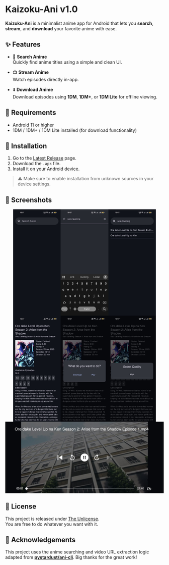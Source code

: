 # Kaizoku-Ani v1.0

**Kaizoku-Ani** is a minimalist anime app for Android that lets you **search**, **stream**, and **download** your favorite anime with ease.

## ✨ Features

- 🔎 **Search Anime**  
  Quickly find anime titles using a simple and clean UI.

- 📺 **Stream Anime**  
  Watch episodes directly in-app.

- ⬇️ **Download Anime**  
  Download episodes using **1DM**, **1DM+**, or **1DM Lite** for offline viewing.

## 📱 Requirements

- Android 11 or higher  
- 1DM / 1DM+ / 1DM Lite installed (for download functionality)

## 🚀 Installation

1. Go to the [Latest Release](https://github.com/galib45/kaizokuani/releases/tag/latest) page.  
2. Download the `.apk` file.  
3. Install it on your Android device.

> ⚠️ Make sure to enable installation from unknown sources in your device settings.

## 📸 Screenshots
<div style="display: flex; flex-wrap: wrap; justify-content: center;">
  <img src="https://github.com/galib45/kaizokuani/blob/main/screenshots/ss1.jpeg?raw=true" alt="Home page" style="width: 30%;">
  <img src="https://github.com/galib45/kaizokuani/blob/main/screenshots/ss2.jpeg?raw=true" alt="Search by title" style="width: 30%;">
  <img src="https://github.com/galib45/kaizokuani/blob/main/screenshots/ss3.jpeg?raw=true" alt="Search results" style="width: 30%;">
  <img src="https://github.com/galib45/kaizokuani/blob/main/screenshots/ss4.jpeg?raw=true" alt="Select episode" style="width: 30%;">
  <img src="https://github.com/galib45/kaizokuani/blob/main/screenshots/ss5.jpeg?raw=true" alt="Play/Download" style="width: 30%;">
  <img src="https://github.com/galib45/kaizokuani/blob/main/screenshots/ss6.jpeg?raw=true" alt="Select quality" style="width: 30%;">
  <img src="https://github.com/galib45/kaizokuani/blob/main/screenshots/ss7.jpeg?raw=true" alt="Streaming episode" style="width: 100%;">
</div>


## 🧾 License

This project is released under [The Unlicense](LICENSE).  
You are free to do whatever you want with it.

## 🧠 Acknowledgements

This project uses the anime searching and video URL extraction logic adapted from [**pystardust/ani-cli**](https://github.com/pystardust/ani-cli). Big thanks for the great work!
